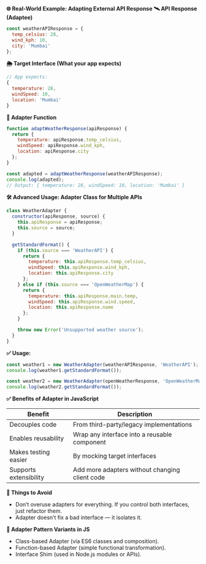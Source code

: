 **🌐 Real-World Example: Adapting External API Response**
**🛰️ API Response (Adaptee)**

```js
const weatherAPIResponse = {
  temp_celsius: 28,
  wind_kph: 10,
  city: 'Mumbai'
};

```

**🌦️ Target Interface (What your app expects)**

```js
// App expects:
{
  temperature: 28,
  windSpeed: 10,
  location: 'Mumbai'
}

```

**🔧 Adapter Function**

```js
function adaptWeatherResponse(apiResponse) {
  return {
    temperature: apiResponse.temp_celsius,
    windSpeed: apiResponse.wind_kph,
    location: apiResponse.city
  };
}

const adapted = adaptWeatherResponse(weatherAPIResponse);
console.log(adapted);
// Output: { temperature: 28, windSpeed: 10, location: 'Mumbai' }

```

**🛠️ Advanced Usage: Adapter Class for Multiple APIs**

```js
class WeatherAdapter {
  constructor(apiResponse, source) {
    this.apiResponse = apiResponse;
    this.source = source;
  }

  getStandardFormat() {
    if (this.source === 'WeatherAPI') {
      return {
        temperature: this.apiResponse.temp_celsius,
        windSpeed: this.apiResponse.wind_kph,
        location: this.apiResponse.city
      };
    } else if (this.source === 'OpenWeatherMap') {
      return {
        temperature: this.apiResponse.main.temp,
        windSpeed: this.apiResponse.wind.speed,
        location: this.apiResponse.name
      };
    }

    throw new Error('Unsupported weather source');
  }
}

```

**✅ Usage:**

```js
const weather1 = new WeatherAdapter(weatherAPIResponse, 'WeatherAPI');
console.log(weather1.getStandardFormat());

const weather2 = new WeatherAdapter(openWeatherResponse, 'OpenWeatherMap');
console.log(weather2.getStandardFormat());

```

**✅ Benefits of Adapter in JavaScript**

| Benefit                | Description                                    |
| ---------------------- | ---------------------------------------------- |
| Decouples code         | From third-party/legacy implementations        |
| Enables reusability    | Wrap any interface into a reusable component   |
| Makes testing easier   | By mocking target interfaces                   |
| Supports extensibility | Add more adapters without changing client code |


**🚨 Things to Avoid**
- Don’t overuse adapters for everything. If you control both interfaces, just refactor them.
- Adapter doesn’t fix a bad interface — it isolates it.

**🧩 Adapter Pattern Variants in JS**
- Class-based Adapter (via ES6 classes and composition).
- Function-based Adapter (simple functional transformation).
- Interface Shim (used in Node.js modules or APIs).